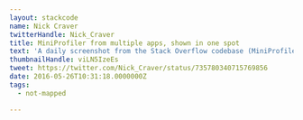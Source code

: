 ```yaml
---
layout: stackcode
name: Nick Craver
twitterHandle: Nick_Craver
title: MiniProfiler from multiple apps, shown in one spot
text: 'A daily screenshot from the Stack Overflow codebase (MiniProfiler from multiple apps, shown in one spot). '
thumbnailHandle: viLN5IzeEs
tweet: https://twitter.com/Nick_Craver/status/735780340715769856
date: 2016-05-26T10:31:18.0000000Z
tags:
  - not-mapped

---
```

